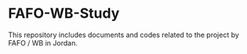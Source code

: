 # FAFO-WB-Study
This repository includes documents and codes related to the project by FAFO / WB in Jordan.
